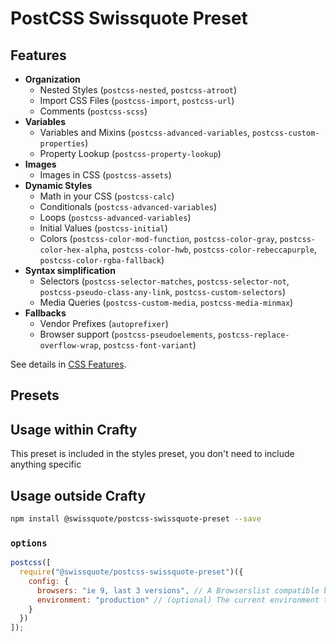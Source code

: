 # PostCSS Swissquote Preset

## Features

- **Organization**
  - Nested Styles (`postcss-nested`, `postcss-atroot`)
  - Import CSS Files (`postcss-import`, `postcss-url`)
  - Comments (`postcss-scss`)
- **Variables**
  - Variables and Mixins (`postcss-advanced-variables`, `postcss-custom-properties`)
  - Property Lookup (`postcss-property-lookup`)
- **Images**
  - Images in CSS (`postcss-assets`)
- **Dynamic Styles**
  - Math in your CSS (`postcss-calc`)
  - Conditionals (`postcss-advanced-variables`)
  - Loops (`postcss-advanced-variables`)
  - Initial Values (`postcss-initial`)
  - Colors (`postcss-color-mod-function`, `postcss-color-gray`,
    `postcss-color-hex-alpha`, `postcss-color-hwb`,
    `postcss-color-rebeccapurple`, `postcss-color-rgba-fallback`)
- **Syntax simplification**
  - Selectors (`postcss-selector-matches`, `postcss-selector-not`,
    `postcss-pseudo-class-any-link`, `postcss-custom-selectors`)
  - Media Queries (`postcss-custom-media`, `postcss-media-minmax`)
- **Fallbacks**
  - Vendor Prefixes (`autoprefixer`)
  - Browser support (`postcss-pseudoelements`, `postcss-replace-overflow-wrap`, `postcss-font-variant`)

See details in [CSS Features](05_crafty-preset-postcss/CSS_Features.md).

## Presets

## Usage within Crafty

This preset is included in the styles preset, you don't need to include anything
specific

## Usage outside Crafty

```bash
npm install @swissquote/postcss-swissquote-preset --save
```

### `options`

```javascript
postcss([
  require("@swissquote/postcss-swissquote-preset")({
    config: {
      browsers: "ie 9, last 3 versions", // A Browserslist compatible browsers list
      environment: "production" // (optional) The current environment to compile to, will also use the `NODE_ENV` variable, or will fallback to "production"
    }
  })
]);
```
